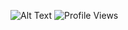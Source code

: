 ![Alt Text](https://media.giphy.com/media/SVCSsoKU5v6ZJLk07n/giphy.gif)
![Profile Views](https://komarev.com/ghpvc/?username=brycemcwilliams&color=brightgreen)
